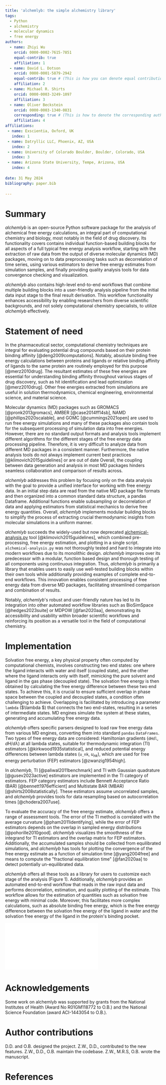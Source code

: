 ```yaml
---
title: 'alchemlyb: the simple alchemistry library'
tags:
  - Python
  - alchemistry
  - molecular dynamics
  - free energy
authors:
  - name: Zhiyi Wu
    orcid: 0000-0002-7615-7851
    equal-contrib: true
    affiliation: 1
  - name: David L. Dotson
    orcid: 0000-0001-5879-2942
    equal-contrib: true # (This is how you can denote equal contributions between multiple authors)
    affiliation: 2
  - name: Michael R. Shirts
    orcid: 0000-0003-3249-1097
    affiliation: 3
  - name: Oliver Beckstein
    orcid: 0000-0003-1340-0831
    corresponding: true # (This is how to denote the corresponding author)
    affiliation: 4
affiliations:
 - name: Exscientia, Oxford, UK
   index: 1
 - name: Datryllic LLC, Phoenix, AZ, USA
   index: 2
 - name: University of Colorado Boulder, Boulder, Colorado, USA
   index: 3
 - name: Arizona State University, Tempe, Arizona, USA
   index: 4

date: 31 May 2024
bibliography: paper.bib

---
```


# Summary

*alchemlyb* is an open-source Python software package for the analysis of alchemical free energy calculations, an integral part of computational chemistry and biology, most notably in the field of drug discovery.
Its functionality covers contains individual function-based building blocks for all aspects of a full typical free energy analysis workflow, starting with the extraction of raw data from the output of diverse molecular dynamics (MD) packages, moving on to data preprocessing tasks such as decorrelation of time series, using various estimators to derive free energy estimates from simulation samples, and finally providing quality analysis tools for data convergence checking and visualization.

*alchemlyb* also contains high-level end-to-end workflows that combine multiple building blocks into a user-friendly analysis pipeline from the initial data input stage to the final result derivation. This workflow functionality enhances accessibility by enabling researchers from diverse scientific backgrounds, and not solely computational chemistry specialists, to utilize *alchemlyb* effectively.


# Statement of need

In the pharmaceutical sector, computational chemistry techniques are integral for evaluating potential drug compounds based on their protein binding affinity [@deng2009computations].
Notably, absolute binding free energy calculations between proteins and ligands or relative binding affinity of ligands to the same protein are routinely employed for this purpose [@merz2010drug].
The resultant estimates of these free energies are essential for understanding binding affinity throughout various stages of drug discovery, such as hit identification and lead optimization [@merz2010drug].
Other free energies extracted from simulations are useful in solution thermodynamics, chemical engineering, environmental science, and material science.

Molecular dynamics (MD) packages such as GROMACS [@pronk2013gromacs], AMBER [@case2014ff14sb], NAMD [@phillips2020scalable], and GOMC [@cummings2021open] are used to run free energy simulations and many of these packages also contain tools for the subsequent processing of simulation data into free energies.
However, there are no standard output formats and analysis tools implement different algorithms for the different stages of the free energy data processing pipeline.
Therefore, it is very difficult to analyze data from different MD packages in a consistent manner.
Furthermore, the native analysis tools do not always implement current best practices [@klimovich2015guidelines] or are out of date
Overall, the coupling between data generation and analysis in most MD packages hinders seamless collaboration and comparison of results across.

*alchemlyb* addresses this problem by focusing only on the data analysis with the goal to provide a unified interface for working with free energy data.
In an initial step data are read from the native MD package file formats and then organized into a common standard data structure, a pandas Dataframe.
Additional functions enable subsampling or decorrelation of data and applying estimators from statistical mechanics to derive free energy quantities.
Overall, *alchemlyb* implements modular building blocks to simplify the process of extracting crucial thermodynamic insights from molecular simulations in a uniform manner.

*alchemlyb* succeeds the widely-used but now deprecated [alchemical-analysis.py](https://github.com/MobleyLab/alchemical-analysis) tool [@klimovich2015guidelines], which combined pre-processing, free energy estimation, and plotting in a single script. 
`alchemical-analysis.py` was not thoroughly tested and hard to integrate into modern workflows due to its monolithic design. 
*alchemlyb* improves over its predecessor with a modular, function based design and thorough testing of all components using continuous integration.
Thus, *alchemlyb* is primarily a library that enables users to easily use well-tested building blocks within their own tools while additionally providing examples of complete end-to-end workflows.
This innovation enables consistent processing of free energy data from diverse MD packages, facilitating streamlined comparison and combination of results.

Notably, *alchemlyb*'s robust and user-friendly nature has led to its integration into other automated workflow libraries such as BioSimSpace [@hedges2023suite] or MDPOW [@fan2020aa], demonstrating its accessibility and usability within broader scientific workflows and reinforcing its position as a versatile tool in the field of computational chemistry.


# Implementation

Solvation free energy, a key physical property often computed by computational chemists, involves constructing two end states: one where the ligand interacts with water and itself (coupled state), and the other where the ligand interacts only with itself, mimicking the pure solvent and ligand in the gas phase (decoupled state).
The solvation free energy is then obtained by calculating the free energy difference between these two end states.
To achieve this, it is crucial to ensure sufficient overlap in phase space between the coupled and decoupled states, a condition often challenging to achieve.
Overlapping is facilitated by introducing a parameter `lambda` ($\lambda $) that connects the two end-states, resulting in a series of intermediate states.
MD engines simulate the system at these states, generating and accumulating free energy data.

*alchemlyb* offers specific parsers designed to load raw free energy data from various MD engines, converting them into standard `pandas` `DataFrames`.
Two types of free energy data are considered: Hamiltonian gradients (`dHdl`, $dH/d\lambda$) at all lambda states, suitable for thermodynamic integration (TI) estimators [@kirkwood1935statistical], and reduced potential energy differences between lambda states (`u_nk`, $u_{nk}$), which are used for free energy perturbation (FEP) estimators [@zwanzig1954high].

In *alchemlyb*, TI [@paliwal2011benchmark] and TI with Gaussian quadrature [@gusev2023active] estimators are implemented in the TI category of estimators.
FEP category estimators include Bennett Acceptance Ratio (BAR) [@bennett1976efficient] and Multistate BAR (MBAR) [@shirts2008statistically].
These estimators assume uncorrelated samples, and *alchemlyb* provides tools for data resampling based on autocorrelation times [@chodera2007use].

To evaluate the accuracy of the free energy estimate, *alchemlyb* offers a range of assessment tools.
The error of the TI method is correlated with the average curvature [@pham2011identifying], while the error of FEP estimators depends on the overlap in sampled energy distributions [@pohorille2010good].
*alchemlyb* visualizes the smoothness of the integrand for TI estimators and the overlap matrix for FEP estimators.
Additionally, the accumulated samples should be collected from equilibrated simulations, and *alchemlyb* has tools for plotting the convergence of the free energy estimate as a function of simulation time [@yang2004free] and means to compute the "fractional equilibration time" [@fan2020aa] to detect potentially un-equilibrated data.

*alchemlyb* offers all these tools as a library for users to customize each stage of the analysis (Figure 1).
Additionally, *alchemlyb* provides an automated end-to-end workflow that reads in the raw input data and performs decorrelation, estimation, and quality plotting of the estimate.
This workflow allows for the estimation of quantities such as solvation free energy with minimal code.
Moreover, this facilitates more complex calculations, such as absolute binding free energy, which is the free energy difference between the solvation free energy of the ligand in water and the solvation free energy of the ligand in the protein's binding pocket. 

![The building blocks of *alchemlyb*](Fig1.pdf)



# Acknowledgements

Some work on alchemlyb was supported by grants from the  National Institutes of Health (Award No R01GM118772 to O.B.) and the National Science Foundation (award ACI-1443054 to O.B.).

# Author contributions

D.D. and O.B. designed the project. Z.W., D.D., contributed to the new features. Z.W., D.D., O.B. maintain the codebase. Z.W., M.R.S, O.B. wrote the manuscript.


# References


